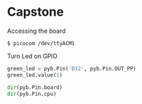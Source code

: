 # Capstone

Accessing the board

`$ picocom /dev/ttyACM1`


Turn Led on GPIO

```python
green_led = pyb.Pin('D12', pyb.Pin.OUT_PP)
green_led.value(1)
```

```python
dir(pyb.Pin.board)
dir(pyb.Pin.cpu) 
```